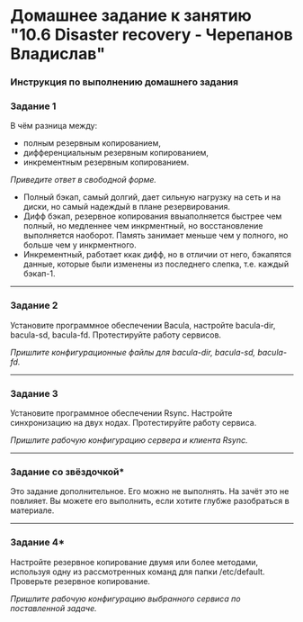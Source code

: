 # Домашнее задание к занятию "10.6 Disaster recovery - Черепанов Владислав"


### Инструкция по выполнению домашнего задания


### Задание 1

В чём разница между:

- полным резервным копированием,
- дифференциальным резервным копированием,
- инкрементным резервным копированием.

*Приведите ответ в свободной форме.*  

- Полный бэкап, самый долгий, дает сильную нагрузку на сеть и на диски, но самый надеждый в плане резервирования.
- Дифф бэкап, резервное копирования ввыаполняется быстрее чем полный, но медленнее чем инкрментный, но восстановление выполняется наоборот. Память занимает меньше чем у полного, но больше чем у инкрментного.
- Инкрементный, работает ккак дифф, но в отличии от него, бэкапятся данные, которые были изменены из последнего слепка, т.е. каждый бэкап-1.

---

### Задание 2

Установите программное обеспечении Bacula, настройте bacula-dir, bacula-sd,  bacula-fd. Протестируйте работу сервисов.

*Пришлите конфигурационные файлы для bacula-dir, bacula-sd,  bacula-fd.*  



---

### Задание 3

Установите программное обеспечении Rsync. Настройте синхронизацию на двух нодах. Протестируйте работу сервиса.

*Пришлите рабочую конфигурацию сервера и клиента Rsync.*

---

### Задание со звёздочкой*
Это задание дополнительное. Его можно не выполнять. На зачёт это не повлияет. Вы можете его выполнить, если хотите глубже разобраться в материале.

---

### Задание 4*

Настройте резервное копирование двумя или более методами, используя одну из рассмотренных команд для папки /etc/default. Проверьте резервное копирование.

*Пришлите рабочую конфигурацию выбранного сервиса по поставленной задаче.*

